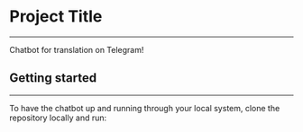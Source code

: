 # Project Title
---
Chatbot for translation on Telegram!

## Getting started
---
To have the chatbot up and running through your local system, clone the repository locally and run:
